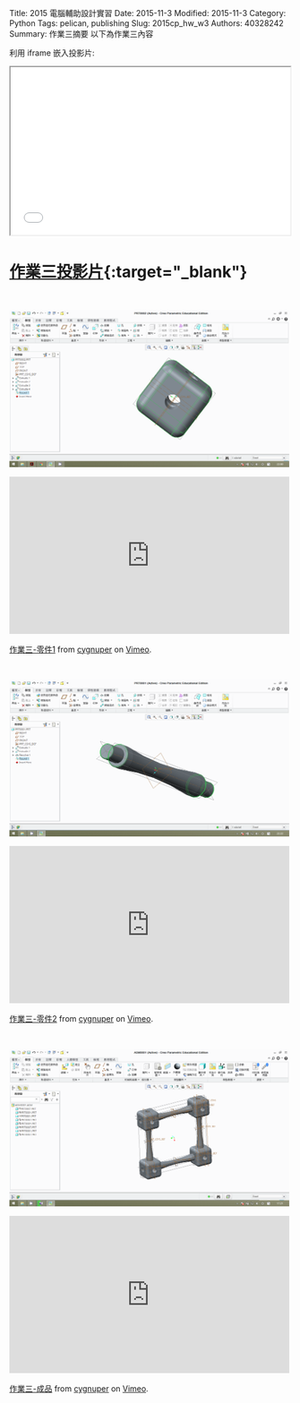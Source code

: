 Title: 2015 電腦輔助設計實習
Date: 2015-11-3
Modified: 2015-11-3
Category: Python
Tags: pelican, publishing
Slug: 2015cp_hw_w3
Authors: 40328242
Summary: 作業三摘要
以下為作業三內容

利用 iframe 嵌入投影片:

<iframe src="simplest3.html" width="500" height="300"></iframe>

[作業三投影片](simplest3.html){:target="_blank"}
============

<marquee behavior="alternate"></marquee>

<img src="images/creo1.png" width="500" alt=""></img>

 <iframe src="https://player.vimeo.com/video/143512666" width="500" height="281" frameborder="0" webkitallowfullscreen mozallowfullscreen allowfullscreen></iframe> <p><a href="https://vimeo.com/143512666">作業三-零件1</a> from <a href="https://vimeo.com/user44912565">cygnuper</a> on <a href="https://vimeo.com">Vimeo</a>.</p>
 
<marquee behavior="alternate"></marquee>

<img src="images/creo2.png" width="500" alt=""></img>

<iframe src="https://player.vimeo.com/video/143512737" width="500" height="281" frameborder="0" webkitallowfullscreen mozallowfullscreen allowfullscreen></iframe> <p><a href="https://vimeo.com/143512737">作業三-零件2</a> from <a href="https://vimeo.com/user44912565">cygnuper</a> on <a href="https://vimeo.com">Vimeo</a>.</p>

<marquee behavior="alternate"></marquee>

<img src="images/creo3.png" width="500" alt=""></img>

<iframe src="https://player.vimeo.com/video/143512868" width="500" height="281" frameborder="0" webkitallowfullscreen mozallowfullscreen allowfullscreen></iframe> <p><a href="https://vimeo.com/143512868">作業三-成品</a> from <a href="https://vimeo.com/user44912565">cygnuper</a> on <a href="https://vimeo.com">Vimeo</a>.</p>